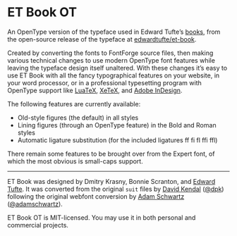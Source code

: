 # ET Book OT

An OpenType version of the typeface used in Edward Tufte’s [books][], from the open-source release of the typeface at [edwardtufte/et-book][orig].

[books]: https://www.edwardtufte.com/tufte/books_vdqi
[orig]: https://github.com/edwardtufte/et-book

Created by converting the fonts to FontForge source files, then making various technical changes to use modern OpenType font features while leaving the typeface design itself unaltered. With these changes it’s easy to use ET Book with all the fancy typographical features on your website, in your word processor, or in a professional typesetting program with OpenType support like [LuaTeX][], [XeTeX][], and [Adobe InDesign][id].

[LuaTeX]: http://www.luatex.org/
[XeTeX]: http://xetex.sourceforge.net/
[id]: https://en.wikipedia.org/wiki/Adobe_InDesign

The following features are currently available:

* Old-style figures (the default) in all styles
* Lining figures (through an OpenType feature) in the Bold and Roman styles
* Automatic ligature substitution (for the included ligatures ff fi fl ffi ffl)

There remain some features to be brought over from the Expert font, of which the most obvious is small-caps support.

-------------------------------------

ET Book was designed by Dmitry Krasny, Bonnie Scranton, and [Edward Tufte][et]. It was converted from the original `suit` files by [David Kendal][dpk] ([@dpk][dpkgh]) following the original webfont conversion by  [Adam Schwartz][as] ([@adamschwartz][asgh]).

[et]: https://www.edwardtufte.com/tufte/
[dpk]: http://dpk.io/
[dpkgh]: https://github.com/dpk
[as]: http://adamschwartz.co/
[asgh]: https://github.com/adamschwartz

ET Book OT is MIT-licensed. You may use it in both personal and commercial projects.
